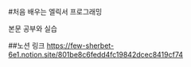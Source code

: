 #처음 배우는 엘릭서 프로그래밍

본문 공부와 실습

##노션 링크
https://few-sherbet-6e1.notion.site/801be8c6fedd4fc19842dcec8419cf74
